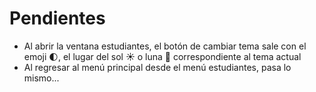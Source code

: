 # Pendientes

- Al abrir la ventana estudiantes, el botón de cambiar tema sale con el emoji 🌓, el lugar del sol ☀️ o luna 🌙 correspondiente al tema actual
- Al regresar al menú principal desde el menú estudiantes, pasa lo mismo... 
